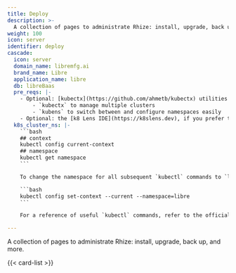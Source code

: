 ```yaml
---
title: Deploy
description: >-
  A collection of pages to administrate Rhize: install, upgrade, back up, and more.
weight: 100
icon: server
identifier: deploy
cascade:
  icon: server
  domain_name: libremfg.ai
  brand_name: Libre
  application_name: libre
  db: libreBaas
  pre_reqs: |-
    - Optional: [kubectx](https://github.com/ahmetb/kubectx) utilities
        - `kubectx` to manage multiple clusters
        - `kubens` to switch between and configure namespaces easily
    - Optional: the [k8 Lens IDE](https://k8slens.dev), if you prefer to use Kubernetes graphically
  k8s_cluster_ns: |-
    ```bash
    ## context
    kubectl config current-context
    ## namespace
    kubectl get namespace
    ```

    To change the namespace for all subsequent `kubectl` commands to `libre`, run this command:

    ```bash
    kubectl config set-context --current --namespace=libre
    ```

    For a reference of useful `kubectl` commands, refer to the official [kubectl Cheat Sheet](https://kubernetes.io/docs/reference/kubectl/cheatsheet/).

---
```


A collection of pages to administrate Rhize: install, upgrade, back up, and more.


{{< card-list >}}
